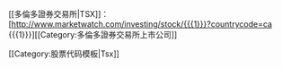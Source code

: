 [[多倫多證券交易所|TSX]]：[http://www.marketwatch.com/investing/stock/{{{1}}}?countrycode=ca {{{1}}}]<includeonly>[[Category:多倫多證券交易所上市公司]]</includeonly><noinclude>
<!--ADD CATEGORIES BELOW THIS LINE-->
[[Category:股票代码模板|Tsx]]
</noinclude>